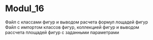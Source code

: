 # Modul_16
Файл с классами фигур и выводом расчета формул лощадей фигур
Файл с импортом классов фигур, коллекцией фигур и выводом рассчета площадей фигур с заданными параметрами
